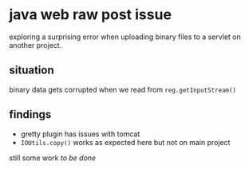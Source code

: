 # java web raw post issue

exploring a surprising error when uploading binary files to a servlet on another
project.

## situation

binary data gets corrupted when we read from `reg.getInputStream()`

## findings

- gretty plugin has issues with tomcat
- `IOUtils.copy()` works as expected here but not on main project

still some work _to be done_
